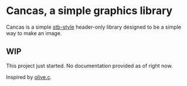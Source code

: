 # Cancas, a simple graphics library

Cancas is a simple [stb-style](https://github.com/nothings/stb "stb repo") header-only library designed to be a simple way to make an image.

## WIP

This project just started. No documentation provided as of right now.

Inspired by [olive.c](https://github.com/tsoding/olive.c "olive.c repo").
